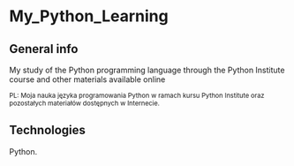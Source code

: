 # My_Python_Learning

## General info
My study of the Python programming language through the Python Institute course and other materials available online 

<sub> PL: Moja nauka języka programowania Python w ramach kursu Python Institute oraz pozostałych materiałów dostępnych w Internecie. </sub>

## Technologies
Python.
